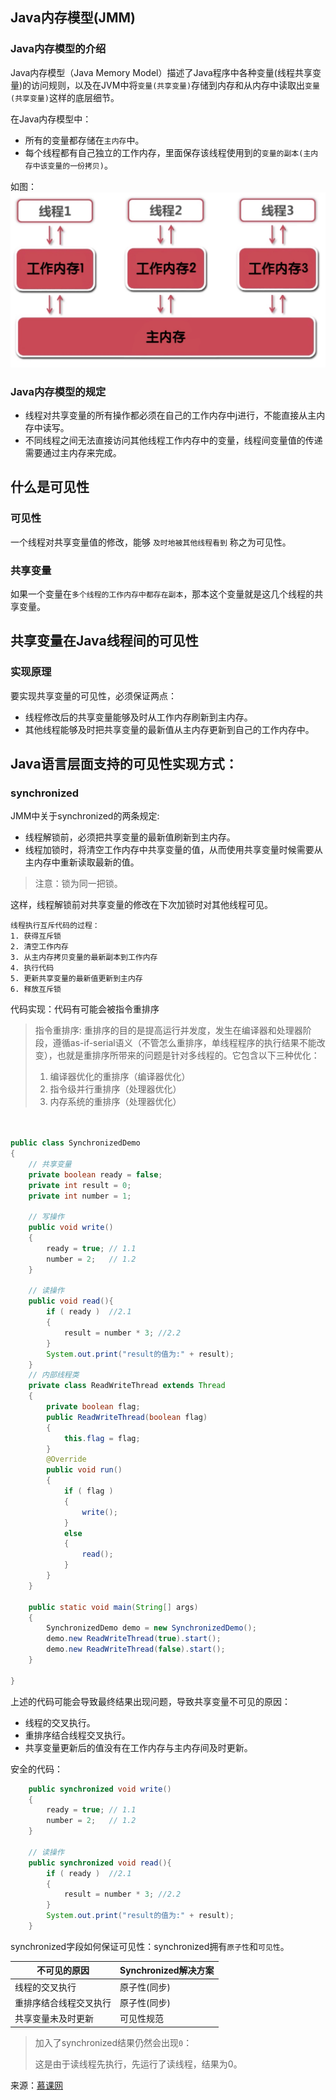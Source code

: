 ## Java内存模型(JMM)

### Java内存模型的介绍
Java内存模型（Java Memory Model）描述了Java程序中各种变量(线程共享变量)的访问规则，以及在JVM中将`变量(共享变量)`存储到内存和从内存中读取出`变量(共享变量)`这样的底层细节。

在Java内存模型中：
- 所有的变量都存储在`主内存`中。
- 每个线程都有自己独立的工作内存，里面保存该线程使用到的`变量的副本(主内存中该变量的一份拷贝)`。

如图：
![](../images/java_jmm_01.png)

### Java内存模型的规定
- 线程对共享变量的所有操作都必须在自己的工作内存中j进行，不能直接从主内存中读写。
- 不同线程之间无法直接访问其他线程工作内存中的变量，线程间变量值的传递需要通过主内存来完成。

## 什么是可见性

### 可见性
一个线程对共享变量值的修改，能够 `及时地被其他线程看到` 称之为可见性。

### 共享变量
如果一个变量在`多个线程的工作内存中都存在副本`，那本这个变量就是这几个线程的共享变量。

## 共享变量在Java线程间的可见性
### 实现原理
要实现共享变量的可见性，必须保证两点：

- 线程修改后的共享变量能够及时从工作内存刷新到主内存。
- 其他线程能够及时把共享变量的最新值从主内存更新到自己的工作内存中。

## Java语言层面支持的可见性实现方式：

### synchronized
JMM中关于synchronized的两条规定:

- 线程解锁前，必须把共享变量的最新值刷新到主内存。
- 线程加锁时，将清空工作内存中共享变量的值，从而使用共享变量时候需要从主内存中重新读取最新的值。

> 注意：锁为同一把锁。

这样，线程解锁前对共享变量的修改在下次加锁时对其他线程可见。

```
线程执行互斥代码的过程：
1. 获得互斥锁
2. 清空工作内存
3. 从主内存拷贝变量的最新副本到工作内存
4. 执行代码
5. 更新共享变量的最新值更新到主内存
6. 释放互斥锁
```

代码实现：代码有可能会被指令重排序
> 指令重排序: 重排序的目的是提高运行并发度，发生在编译器和处理器阶段，遵循as-if-serial语义（不管怎么重排序，单线程程序的执行结果不能改变），也就是重排序所带来的问题是针对多线程的。它包含以下三种优化：
> 
> 1. 编译器优化的重排序（编译器优化）
> 2. 指令级并行重排序（处理器优化）
> 3. 内存系统的重排序（处理器优化）

``` java


public class SynchronizedDemo 
{
	// 共享变量
	private boolean ready = false;
	private int result = 0;
	private int number = 1;
	
	// 写操作
	public void write()
	{
		ready = true; // 1.1
		number = 2;   // 1.2
	}
	
	// 读操作
	public void read(){
		if ( ready )  //2.1
		{
			result = number * 3; //2.2
		}
		System.out.print("result的值为:" + result);
	}
	// 内部线程类
	private class ReadWriteThread extends Thread
	{
		private boolean flag;
		public ReadWriteThread(boolean flag)
		{
			this.flag = flag;
		}
		@Override
		public void run() 
		{
			if ( flag )
			{
				write();
			}
			else
			{
				read();
			}
		}
	}
	
	public static void main(String[] args) 
	{
		SynchronizedDemo demo = new SynchronizedDemo();
		demo.new ReadWriteThread(true).start();
		demo.new ReadWriteThread(false).start();
	}

}

```

上述的代码可能会导致最终结果出现问题，导致共享变量不可见的原因：

- 线程的交叉执行。
- 重排序结合线程交叉执行。
- 共享变量更新后的值没有在工作内存与主内存间及时更新。

安全的代码：

``` java
	public synchronized void write()
	{
		ready = true; // 1.1
		number = 2;   // 1.2
	}
	
	// 读操作
	public synchronized void read(){
		if ( ready )  //2.1
		{
			result = number * 3; //2.2
		}
		System.out.print("result的值为:" + result);
	}
```
synchronized字段如何保证可见性：synchronized拥有`原子性`和`可见性`。

| 不可见的原因         | Synchronized解决方案 |
| ------------------- | ------------------- |
| 线程的交叉执行        |  原子性(同步)         |
| 重排序结合线程交叉执行  | 原子性(同步)         |
| 共享变量未及时更新     | 可见性规范           |

> 加入了synchronized结果仍然会出现`0`：
> 
> 这是由于读线程先执行，先运行了读线程，结果为0。


来源：[慕课网](http://www.imooc.com/learn/352)